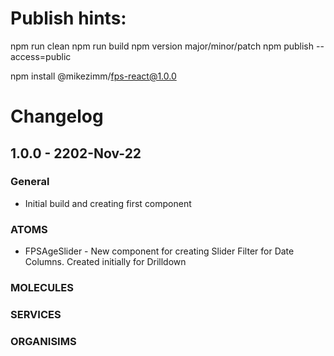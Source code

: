 # Publish hints:

npm run clean
npm run build
npm version major/minor/patch
npm publish --access=public

npm install @mikezimm/fps-react@1.0.0

# Changelog

## 1.0.0 - 2202-Nov-22

### General

- Initial build and creating first component

### ATOMS

- FPSAgeSlider - New component for creating Slider Filter for Date Columns.  Created initially for Drilldown

### MOLECULES

### SERVICES

### ORGANISIMS